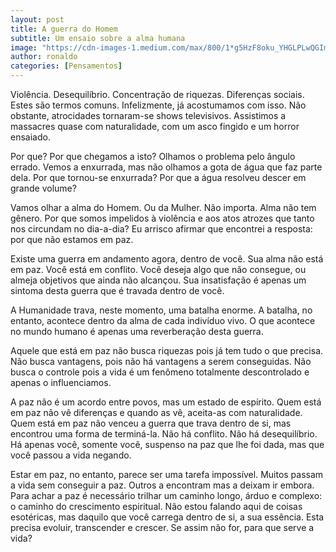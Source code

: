 ```yaml
---
layout: post
title: A guerra do Homem
subtitle: Um ensaio sobre a alma humana
image: "https://cdn-images-1.medium.com/max/800/1*g5HzF8oku_YHGLPLwQGImQ.jpeg"
author: ronaldo
categories: [Pensamentos]
---
```


Violência. Desequilíbrio. Concentração de riquezas. Diferenças sociais. Estes
são termos comuns. Infelizmente, já acostumamos com isso. Não obstante,
atrocidades tornaram-se shows televisivos. Assistimos a massacres quase com
naturalidade, com um asco fingido e um horror ensaiado.

Por que? Por que chegamos a isto? Olhamos o problema pelo ângulo errado. Vemos a
enxurrada, mas não olhamos a gota de água que faz parte dela. Por que tornou-se
enxurrada? Por que a água resolveu descer em grande volume?

Vamos olhar a alma do Homem. Ou da Mulher. Não importa. Alma não tem gênero. Por
que somos impelidos à violência e aos atos atrozes que tanto nos circundam no
dia-a-dia? Eu arrisco afirmar que encontrei a resposta: por que não estamos em
paz.

Existe uma guerra em andamento agora, dentro de você. Sua alma não está em paz.
Você está em conflito. Você deseja algo que não consegue, ou almeja objetivos
que ainda não alcançou. Sua insatisfação é apenas um sintoma desta guerra que é
travada dentro de você.

A Humanidade trava, neste momento, uma batalha enorme. A batalha, no entanto,
acontece dentro da alma de cada indivíduo vivo. O que acontece no mundo humano é
apenas uma reverberação desta guerra.

Aquele que está em paz não busca riquezas pois já tem tudo o que precisa. Não
busca vantagens, pois não há vantagens a serem conseguidas. Não busca o controle
pois a vida é um fenômeno totalmente descontrolado e apenas o influenciamos.

A paz não é um acordo entre povos, mas um estado de espírito. Quem está em paz
não vê diferenças e quando as vê, aceita-as com naturalidade. Quem está em paz
não venceu a guerra que trava dentro de si, mas encontrou uma forma de
terminá-la. Não há conflito. Não há desequilíbrio. Há apenas você, somente você,
suspenso na paz que lhe foi dada, mas que você passou a vida negando.

Estar em paz, no entanto, parece ser uma tarefa impossível. Muitos passam a vida
sem conseguir a paz. Outros a encontram mas a deixam ir embora. Para achar a paz
é necessário trilhar um caminho longo, árduo e complexo: o caminho do
crescimento espiritual. Não estou falando aqui de coisas esotéricas, mas daquilo
que você carrega dentro de si, a sua essência. Esta precisa evoluir, transcender
e crescer. Se assim não for, para que serve a vida?
